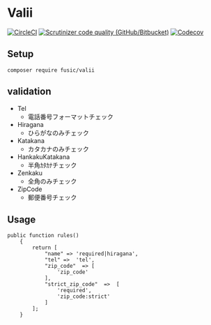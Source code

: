 # Valii

[![CircleCI](https://img.shields.io/circleci/build/github/fusic/valii.svg?style=flat-square)](https://circleci.com/gh/fusic/valii)
[![Scrutinizer code quality (GitHub/Bitbucket)](https://img.shields.io/scrutinizer/quality/g/fusic/valii.svg?style=flat-square)](https://scrutinizer-ci.com/g/fusic/valii/)
[![Codecov](https://img.shields.io/codecov/c/github/fusic/valii.svg?style=flat-square)](https://codecov.io/gh/fusic/valii/)

## Setup

```
composer require fusic/valii
```

## validation

- Tel
  - 電話番号フォーマットチェック
- Hiragana
  - ひらがなのみチェック
- Katakana
  - カタカナのみチェック
- HankakuKatakana
  - 半角ｶﾀｶﾅチェック
- Zenkaku
  - 全角のみチェック
- ZipCode
  - 郵便番号チェック

## Usage

```
public function rules()
    {
        return [
            "name" => 'required|hiragana',
            "tel" =>  'tel',
            "zip_code"  => [
                'zip_code'
            ],
            "strict_zip_code"  =>  [
                'required',
                'zip_code:strict'
            ]
        ];
    }
```
